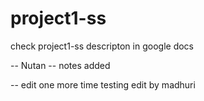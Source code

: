 project1-ss
===========

check project1-ss descripton in google docs

-- Nutan -- notes added

-- edit one more time
testing
edit by madhuri
